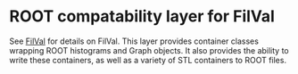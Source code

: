 ROOT compatability layer for FilVal
================================================
See [FilVal](../filval/README.md) for details on FilVal. This layer provides
container classes wrapping ROOT histograms and Graph objects. It also provides
the ability to write these containers, as well as a variety of STL containers
to ROOT files.
